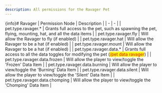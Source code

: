 ```yaml
---
description: All permissions for the Ravager Pet
---
```


{info}# Ravager
| Permission Node | Description |
| - | - |
| pet.type.ravager.* | Grants full access to the pet, such as spawning the pet, flying, mounting, hat, and all the data items |
| pet.type.ravager.fly | Will allow the Ravager to fly (if enabled) |
| pet.type.ravager.hat | Will allow the Ravager to be a hat (if enabled) |
| pet.type.ravager.mount | Will allow the Ravager to be a hat (if enabled) |
| pet.type.ravager.data.* | Grants full access to all the data toggles for modifying the pet (<mark style="color:red;">/pet data ravager</mark>) |
| pet.type.ravager.data.frozen | Will allow the player to view/toggle the 'Frozen' Data Item |
| pet.type.ravager.data.burning | Will allow the player to view/toggle the 'Burning' Data Item |
| pet.type.ravager.data.silent | Will allow the player to view/toggle the 'Silent' Data Item |
| pet.type.ravager.data.chomping | Will allow the player to view/toggle the 'Chomping' Data Item |

